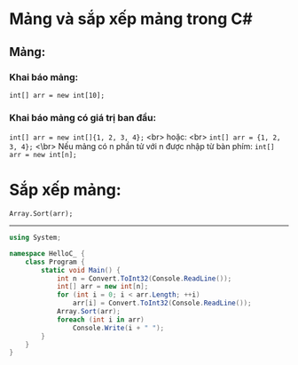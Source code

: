 # Mảng và sắp xếp mảng trong C#
## Mảng:
### Khai báo mảng:
`int[] arr = new int[10];`
### Khai báo mảng có giá trị ban đầu:
`int[] arr = new int[]{1, 2, 3, 4};` <br\>
hoặc: <br\>
`int[] arr = {1, 2, 3, 4};` <\br>
Nếu mảng có n phần tử với n được nhập từ bàn phím: 
`int[] arr = new int[n];`
# Sắp xếp mảng:
`Array.Sort(arr);`

---
```cs
using System;

namespace HelloC_ {
    class Program {
        static void Main() {
            int n = Convert.ToInt32(Console.ReadLine());
            int[] arr = new int[n];
            for (int i = 0; i < arr.Length; ++i)
                arr[i] = Convert.ToInt32(Console.ReadLine());
            Array.Sort(arr);
            foreach (int i in arr) 
                Console.Write(i + " ");
        }
    }
}
```